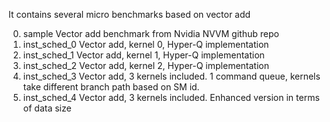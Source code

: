 It contains several micro benchmarks based on vector add

0. sample 
  Vector add benchmark from Nvidia NVVM github repo
1. inst_sched_0 
  Vector add, kernel 0, Hyper-Q implementation
2. inst_sched_1
  Vector add, kernel 1, Hyper-Q implementation
3. inst_sched_2
  Vector add, kernel 2, Hyper-Q implementation
4. inst_sched_3
  Vector add, 3 kernels included. 1 command queue,
  kernels take different branch path based on SM id.
5. inst_sched_4
  Vector add, 3 kernels included. Enhanced version
  in terms of data size

